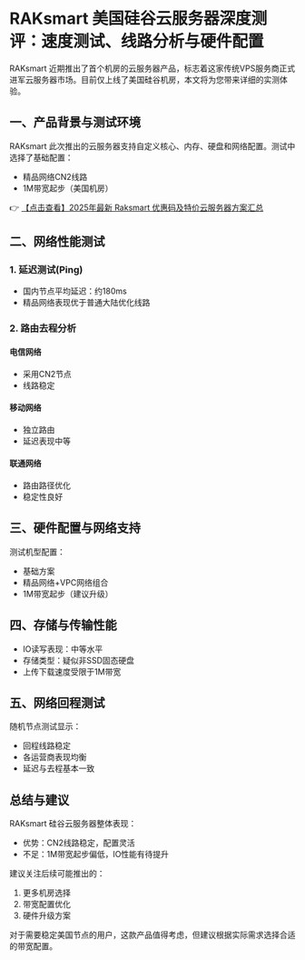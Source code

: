 # RAKsmart 美国硅谷云服务器深度测评：速度测试、线路分析与硬件配置

RAKsmart 近期推出了首个机房的云服务器产品，标志着这家传统VPS服务商正式进军云服务器市场。目前仅上线了美国硅谷机房，本文将为您带来详细的实测体验。

## 一、产品背景与测试环境

RAKsmart 此次推出的云服务器支持自定义核心、内存、硬盘和网络配置。测试中选择了基础配置：
- 精品网络CN2线路
- 1M带宽起步（美国机房）

👉 [【点击查看】2025年最新 Raksmart 优惠码及特价云服务器方案汇总](https://bit.ly/raksmart)

## 二、网络性能测试

### 1. 延迟测试(Ping)
- 国内节点平均延迟：约180ms
- 精品网络表现优于普通大陆优化线路

### 2. 路由去程分析
#### 电信网络
- 采用CN2节点
- 线路稳定

#### 移动网络
- 独立路由
- 延迟表现中等

#### 联通网络
- 路由路径优化
- 稳定性良好

## 三、硬件配置与网络支持
测试机型配置：
- 基础方案
- 精品网络+VPC网络组合
- 1M带宽起步（建议升级）

## 四、存储与传输性能
- IO读写表现：中等水平
- 存储类型：疑似非SSD固态硬盘
- 上传下载速度受限于1M带宽

## 五、网络回程测试
随机节点测试显示：
- 回程线路稳定
- 各运营商表现均衡
- 延迟与去程基本一致

## 总结与建议
RAKsmart 硅谷云服务器整体表现：
- 优势：CN2线路稳定，配置灵活
- 不足：1M带宽起步偏低，IO性能有待提升

建议关注后续可能推出的：
1. 更多机房选择
2. 带宽配置优化
3. 硬件升级方案

对于需要稳定美国节点的用户，这款产品值得考虑，但建议根据实际需求选择合适的带宽配置。